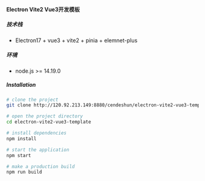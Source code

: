 
#### Electron Vite2 Vue3开发模板

##### 技术栈
  - Electron17 + vue3 + vite2 + pinia + elemnet-plus

##### 环境
  - node.js >= 14.19.0

##### Installation

```bash
# clone the project
git clone http://120.92.213.149:8880/cendeshun/electron-vite2-vue3-template.git

# open the project directory
cd electron-vite2-vue3-template

# install dependencies
npm install

# start the application
npm start

# make a production build
npm run build
```